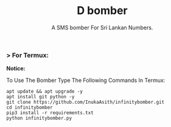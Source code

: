 <h1 align="center">D bomber</h1>
<p align="center">A SMS bomber For Sri Lankan Numbers.</p><br>



### > For Termux:

**Notice:** 

To Use The Bomber Type The Following Commands In Termux:
```
apt update && apt upgrade -y
apt install git python -y
git clone https://github.com/InukaAsith/infinitybomber.git
cd infinitybomber
pip3 install -r requirements.txt
python infinitybomber.py
```

